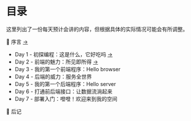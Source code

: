 # 目录

这里列出了一份每天预计会讲的内容，但根据具体的实际情况可能会有所调整。

:bookmark_tabs: 序言 [->](/preface/)

- Day 1 - 初探编程：这是什么，它好吃吗 [->](/what-is-programming/)
- Day 2 - 前端的魅力：所见即所得 [->](/frontend-intro/)
- Day 3 - 我的第一个前端程序：Hello browser
- Day 4 - 后端的威力：服务全世界
- Day 5 - 我的第一个后端程序：Hello server
- Day 6 - 打通前后端接口：让数据流淌起来
- Day 7 - 部署入门：噔噔！欢迎来到我的空间

:memo: 后记

